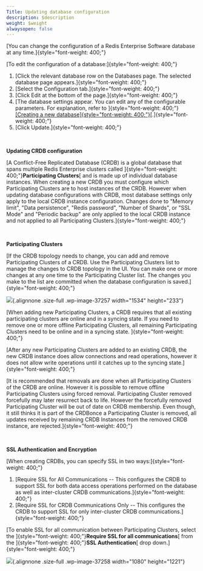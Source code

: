 ```yaml
---
Title: Updating database configuration
description: $description
weight: $weight
alwaysopen: false
---
```

[You can change the configuration of a Redis Enterprise Software
database at any time.]{style="font-weight: 400;"}

[To edit the configuration of a database:]{style="font-weight: 400;"}

1.  [Click the relevant database row on the Databases page. The selected
    database page appears.]{style="font-weight: 400;"}
2.  [Select the Configuration tab.]{style="font-weight: 400;"}
3.  [Click Edit at the bottom of the page.]{style="font-weight: 400;"}
4.  [The database settings appear. You can edit any of the configurable
    parameters. For explanation, refer to
    ]{style="font-weight: 400;"}[[Creating a new
    database]{style="font-weight: 400;"}](https://redislabs.com/redis-enterprise-documentation/administering/database-operations/creating-database/)[.]{style="font-weight: 400;"}
5.  [Click Update.]{style="font-weight: 400;"}

 

**Updating CRDB configuration**

[A Conflict-Free Replicated Database (CRDB) is a global database that
spans multiple Redis Enterprise clusters called
]{style="font-weight: 400;"}**Participating Clusters**[ and is made up
of individual database instances. When creating a new CRDB you must
configure which Participating Clusters are to host instances of the
CRDB. However when updating database configurations with CRDB, most
database settings only apply to the local CRDB instance configuration.
Changes done to "Memory limit", "Data persistence", "Redis password",
"Number of Shards", or "SSL Mode" and "Periodic backup" are only applied
to the local CRDB instance and not applied to all Participating
Clusters.]{style="font-weight: 400;"}

 

**Participating Clusters**

[If the CRDB topology needs to change, you can add and remove
Participating Clusters of a CRDB. Use the Participating Clusters list to
manage the changes to CRDB topology in the UI. You can make one or more
changes at any one time to the Participating Cluster list. The changes
you make to the list are committed when the database configuration is
saved.]{style="font-weight: 400;"}

![](/images/rs/pasted-image-0-1.png){.alignnone
.size-full .wp-image-37257 width="1534" height="233"}

[When adding new Participating Clusters, a CRDB requires that all
existing participating clusters are online and in a syncing state. If
you need to remove one or more offline Participating Clusters, all
remaining Participating Clusters need to be online and in a syncing
state. ]{style="font-weight: 400;"}

[After any new Participating Clusters are added to an existing CRDB, the
new CRDB instance does allow connections and read operations, however it
does not allow write operations until it catches up to the syncing
state.]{style="font-weight: 400;"}

[It is recommended that removals are done when all Participating
Clusters of the CRDB are online. However it is possible to remove
offline Participating Clusters using forced removal. Participating
Cluster removed forcefully may later resurrect back to life. However the
forcefully removed Participating Cluster will be out of date on CRDB
membership. Even though, it still thinks it is part of the CRDBonce a
Participating Cluster is removed, all updates received by remaining CRDB
Instances from the removed CRDB instance, are
rejected.]{style="font-weight: 400;"}

 

**SSL Authentication and Encryption**

[When creating CRDBs, you can specify SSL in two
ways:]{style="font-weight: 400;"}

1.  [Require SSL for All Communications -- This configures the CRDB to
    support SSL for both data access operations performed on the
    database as well as inter-cluster CRDB
    communications.]{style="font-weight: 400;"}
2.  [Require SSL for CRDB Communications Only -- This configures the
    CRDB to support SSL for only inter-cluster CRDB
    communications.]{style="font-weight: 400;"}

[To enable SSL for all communication between Participating Clusters,
select the ]{style="font-weight: 400;"}**Require SSL for all
communications**[ from the ]{style="font-weight: 400;"}**SSL
Authentication**[ drop down.]{style="font-weight: 400;"}

![](/images/rs/pasted-image-SSL.png){.alignnone
.size-full .wp-image-37258 width="1080" height="1221"}

 
